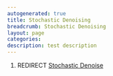 ```yaml
---
autogenerated: true
title: Stochastic Denoising
breadcrumb: Stochastic Denoising
layout: page
categories: 
description: test description
---
```


1.  REDIRECT [Stochastic Denoise](Stochastic_Denoise "wikilink")
